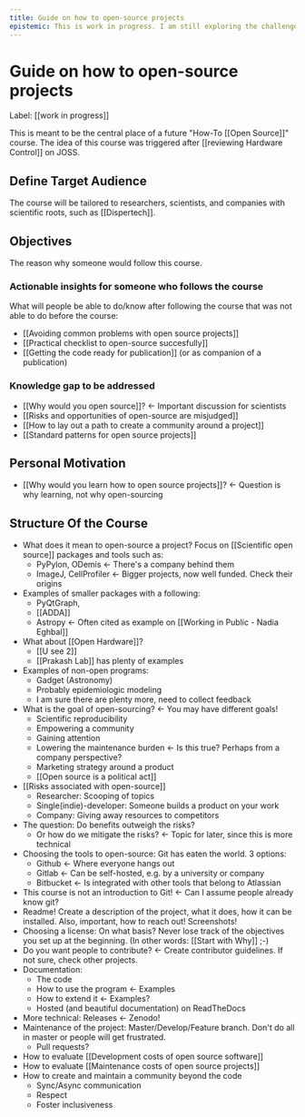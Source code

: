 ```yaml
---
title: Guide on how to open-source projects
epistemic: This is work in progress. I am still exploring the challenges of organizing such a course
---
```

# Guide on how to open-source projects
Label: [[work in progress]]

This is meant to be the central place of a future "How-To [[Open Source]]" course. The idea of this course was triggered after [[reviewing Hardware Control]] on JOSS.

## Define Target Audience
The course will be tailored to researchers, scientists, and companies with scientific roots, such as [[Dispertech]]. 

## Objectives
The reason why someone would follow this course. 

### Actionable insights for someone who follows the course
What will people be able to do/know after following the course that was not able to do before the course:

- [[Avoiding common problems with open source projects]]
- [[Practical checklist to open-source succesfully]]
- [[Getting the code ready for publication]] (or as companion of a publication)

### Knowledge gap to be addressed

- [[Why would you open source]]? <- Important discussion for scientists
- [[Risks and opportunities of open-source are misjudged]]
- [[How to lay out a path to create a community around a project]]
- [[Standard patterns for open source projects]]

## Personal Motivation

- [[Why would you learn how to open source projects]]? <- Question is why learning, not why open-sourcing

## Structure Of the Course

- What does it mean to open-source a project?
	Focus on [[Scientific open source]] packages and tools such as: 
    - PyPylon, ODemis <- There's a company behind them
    - ImageJ, CellProfiler <- Bigger projects, now well funded. Check their origins 
- Examples of smaller packages with a following:
    -  PyQtGraph, 
    -  [[ADDA]] 
    -  Astropy <- Often cited as example on [[Working in Public - Nadia Eghbal]]
- What about [[Open Hardware]]?
    - [[U see 2]]
    - [[Prakash Lab]] has plenty of examples
- Examples of non-open programs:
    - Gadget (Astronomy)
    - Probably epidemiologic modeling 
    - I am sure there are plenty more, need to collect feedback
- What is the goal of open-sourcing? <- You may have different goals!
    - Scientific reproducibility
    - Empowering a community
    - Gaining attention
    - Lowering the maintenance burden <- Is this true? Perhaps from a company perspective?
    - Marketing strategy around a product
    - [[Open source is a political act]]
- [[Risks associated with open-source]]
    - Researcher: Scooping of topics
    - Single(indie)-developer: Someone builds a product on your work
    - Company: Giving away resources to competitors
- The question: Do benefits outweigh the risks? 
    - Or how do we mitigate the risks? <- Topic for later, since this is more technical
- Choosing the tools to open-source: Git has eaten the world. 3 options:
    - Github <- Where everyone hangs out
    - Gitlab <- Can be self-hosted, e.g. by a university or company
    - Bitbucket <- Is integrated with other tools that belong to Atlassian
- This course is not an introduction to Git! <- Can I assume people already know git?
- Readme! Create a description of the project, what it does, how it can be installed. Also, important, how to reach out! Screenshots!
- Choosing a license: On what basis? Never lose track of the objectives you set up at the beginning. (In other words: [[Start with Why]] ;-)
- Do you want people to contribute? <- Create contributor guidelines. If not sure, check other projects. 
- Documentation:
    - The code
    - How to use the program <- Examples
    - How to extend it <- Examples?
    - Hosted (and beautiful documentation) on ReadTheDocs
- More technical: Releases <- Zenodo!
- Maintenance of the project: Master/Develop/Feature branch. Don't do all in master or people will get frustrated.
    - Pull requests?
- How to evaluate [[Development costs of open source software]]
- How to evaluate [[Maintenance costs of open source projects]]
- How to create and maintain a community beyond the code
    - Sync/Async communication
    - Respect
    - Foster inclusiveness